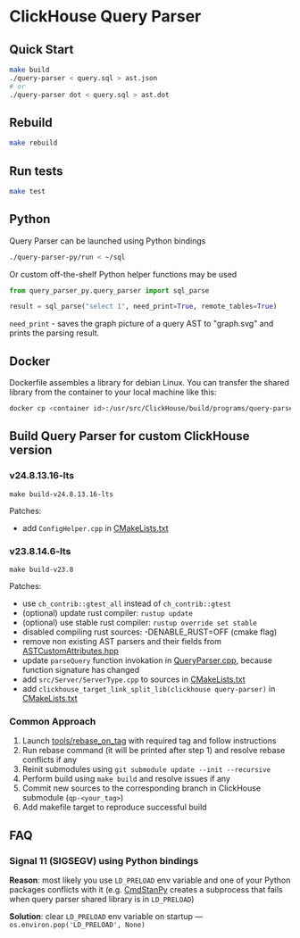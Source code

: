 # ClickHouse Query Parser

## Quick Start

```bash
make build
./query-parser < query.sql > ast.json
# or
./query-parser dot < query.sql > ast.dot
```

## Rebuild

```bash
make rebuild
```

## Run tests

```bash
make test
```

## Python

Query Parser can be launched using Python bindings

```bash
./query-parser-py/run < ~/sql
```

Or custom off-the-shelf Python helper functions may be used

```python
from query_parser_py.query_parser import sql_parse

result = sql_parse("select 1", need_print=True, remote_tables=True)
```

`need_print` - saves the graph picture of a query AST to "graph.svg" and prints the parsing result.

## Docker

Dockerfile assembles a library for debian Linux.
You can transfer the shared library from the container to your local machine like this:

```bash
docker cp <container id>:/usr/src/ClickHouse/build/programs/query-parser/libclickhouse_query_parser_SO.so /tmp/parser.so
```

## Build Query Parser for custom ClickHouse version

### v24.8.13.16-lts

`make build-v24.8.13.16-lts`

Patches:

* add `ConfigHelper.cpp` in [CMakeLists.txt](ClickHouse/programs/query-parser/CMakeLists.txt)

### v23.8.14.6-lts

`make build-v23.8`

Patches:

* use `ch_contrib::gtest_all` instead of `ch_contrib::gtest`
* (optional) update rust compiler: `rustup update`
* (optional) use stable rust compiler: `rustup override set stable`
* disabled compiling rust sources: -DENABLE_RUST=OFF (cmake flag)
* remove non existing AST parsers and their fields from [ASTCustomAttributes.hpp](ClickHouse/programs/query-parser/ASTCustomAttributes.hpp)
* update `parseQuery` function invokation in [QueryParser.cpp](ClickHouse/programs/query-parser/QueryParser.cpp), because function signature has changed
* add `src/Server/ServerType.cpp` to sources in [CMakeLists.txt](ClickHouse/programs/CMakeLists.txt)
* add `clickhouse_target_link_split_lib(clickhouse query-parser)` in [CMakeLists.txt](ClickHouse/programs/CMakeLists.txt)

### Common Approach

1. Launch [tools/rebase_on_tag](tools/rebase_on_tag) with required tag and follow instructions
2. Run rebase command (it will be printed after step 1) and resolve rebase conflicts if any
3. Reinit submodules using `git submodule update --init --recursive`
4. Perform build using `make build` and resolve issues if any
5. Commit new sources to the corresponding branch in ClickHouse submodule (`qp-<your_tag>`)
6. Add makefile target to reproduce successful build

## FAQ

### Signal 11 (SIGSEGV) using Python bindings

**Reason**: most likely you use `LD_PRELOAD` env variable and one of your Python packages conflicts with it (e.g. [CmdStanPy](https://github.com/stan-dev/cmdstanpy) creates a subprocess that fails when query parser shared library is in `LD_PRELOAD`)

**Solution**: clear `LD_PRELOAD` env variable on startup — `os.environ.pop('LD_PRELOAD', None)`
